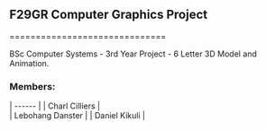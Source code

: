 
## F29GR Computer Graphics Project ##

==============================

BSc Computer Systems - 3rd Year Project - 6 Letter 3D Model and Animation.

### Members: ###

| ------ |
|  Charl Cilliers |  
|  Lebohang Danster |
|  Daniel Kikuli |
